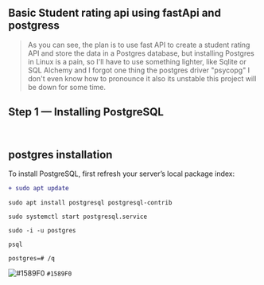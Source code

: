 
## Basic Student rating api using fastApi and postgress

>As you can see, the plan is to use fast API to create a student rating API and store the data in a Postgres database, but installing Postgres in Linux is a pain, so I'll have to use something lighter, like Sqlite or SQL Alchemy and I forgot one thing the postgres driver "psycopg" I don't even know how to pronounce it also its unstable this project will be down for some time.

## Step 1 — Installing PostgreSQL 
``` ```
## postgres installation


To install PostgreSQL, first refresh your server’s local package index:
```diff
+ sudo apt update
```
```
sudo apt install postgresql postgresql-contrib
```
```
sudo systemctl start postgresql.service
```
```
sudo -i -u postgres
```
```
psql
```
```
postgres=# /q
```
![#1589F0](https://via.placeholder.com/15/1589F0/1589F0.png) `#1589F0`
